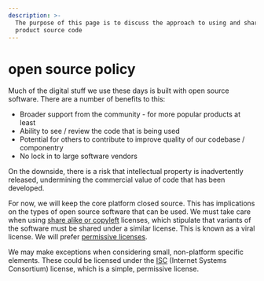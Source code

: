 ```yaml
---
description: >-
  The purpose of this page is to discuss the approach to using and sharing
  product source code
---
```


# open source policy

Much of the digital stuff we use these days is built with open source software. There are a number of benefits to this:

* Broader support from the community - for more popular products at least
* Ability to see / review the code that is being used
* Potential for others to contribute to improve quality of our codebase / componentry
* No lock in to large software vendors

On the downside, there is a risk that intellectual property is inadvertently released, undermining the commercial value of code that has been developed.

For now, we will keep the core platform closed source. This has implications on the types of open source software that can be used. We must take care when using [share alike or copyleft](https://en.wikipedia.org/wiki/Share-alike) licenses, which stipulate that variants of the software must be shared under a similar license. This is known as a viral license. We will prefer [permissive licenses](https://en.wikipedia.org/wiki/Permissive_software_license).

We may make exceptions when considering small, non-platform specific elements. These could be licensed under the [ISC](https://en.wikipedia.org/wiki/ISC_license) \(Internet Systems Consortium\) license, which is a simple, permissive license.

